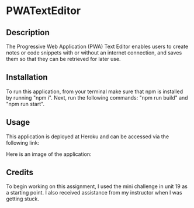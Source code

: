 # PWATextEditor

## Description
The Progressive Web Application (PWA) Text Editor enables users to create notes or code snippets with or without an internet connection, and saves them so that they can be retrieved for later use.

## Installation
To run this application, from your terminal make sure that npm is installed by running "npm i". Next, run the following commands: "npm run build" and "npm run start". 


## Usage
This application is deployed at Heroku and can be accessed via the following link:



Here is an image of the application:



## Credits
To begin working on this assignment, I used the mini challenge in unit 19 as a starting point. I also received assistance from my instructor when I was getting stuck.


